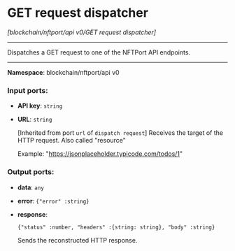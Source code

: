 # GET request dispatcher

_[blockchain/nftport/api v0/GET request dispatcher]_

---

Dispatches a GET request to one of the NFTPort API endpoints.

---

__Namespace__: blockchain/nftport/api v0

### Input ports:

* __API key__: ` string `


* __URL__: ` string `

    [Inherited from port `url` of `dispatch request`] 
    Receives the target of the HTTP request. Also called "resource" 
    
    Example:
    "https://jsonplaceholder.typicode.com/todos/1"

### Output ports:

* __data__: ` any `


* __error__: ` {"error" :string} `


* __response__: 
    ```
    {"status" :number, "headers" :{string: string}, "body" :string}
    ```

    Sends the reconstructed HTTP response.

